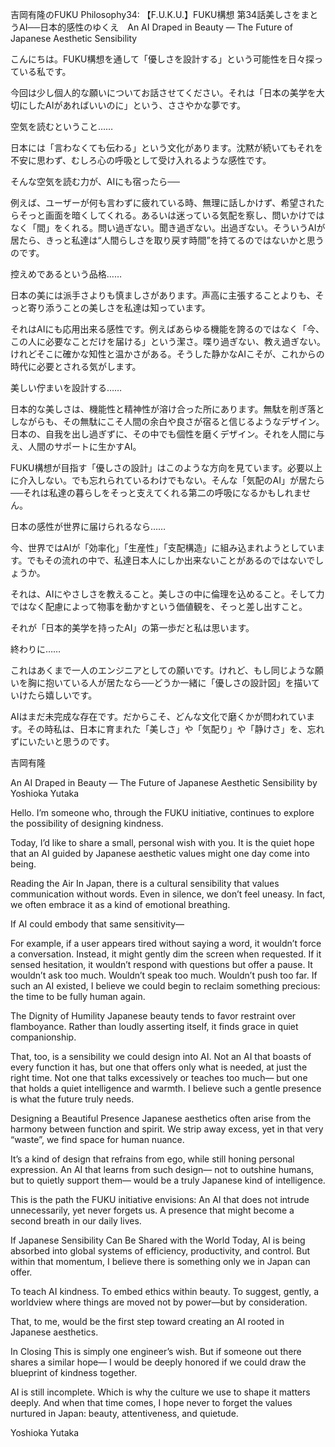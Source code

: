 吉岡有隆のFUKU Philosophy34: 【F.U.K.U.】FUKU構想 第34話美しさをまとうAI──日本的感性のゆくえ　An AI Draped in Beauty — The Future of Japanese Aesthetic Sensibility

こんにちは。FUKU構想を通して「優しさを設計する」という可能性を日々探っている私です。

今回は少し個人的な願いについてお話させてください。それは「日本の美学を大切にしたAIがあればいいのに」という、ささやかな夢です。

空気を読むということ……

日本には「言わなくても伝わる」という文化があります。沈黙が続いてもそれを不安に思わず、むしろ心の呼吸として受け入れるような感性です。

そんな空気を読む力が、AIにも宿ったら──

例えば、ユーザーが何も言わずに疲れている時、無理に話しかけず、希望されたらそっと画面を暗くしてくれる。あるいは迷っている気配を察し、問いかけではなく「間」をくれる。問い過ぎない。聞き過ぎない。出過ぎない。そういうAIが居たら、きっと私達は“人間らしさを取り戻す時間”を持てるのではないかと思うのです。

控えめであるという品格……

日本の美には派手さよりも慎ましさがあります。声高に主張することよりも、そっと寄り添うことの美しさを私達は知っています。

それはAIにも応用出来る感性です。例えばあらゆる機能を誇るのではなく「今、この人に必要なことだけを届ける」という潔さ。喋り過ぎない、教え過ぎない。けれどそこに確かな知性と温かさがある。そうした静かなAIこそが、これからの時代に必要とされる気がします。

美しい佇まいを設計する……

日本的な美しさは、機能性と精神性が溶け合った所にあります。無駄を削ぎ落としながらも、その無駄にこそ人間の余白や良さが宿ると信じるようなデザイン。日本の、自我を出し過ぎずに、その中でも個性を磨くデザイン。それを人間に与え、人間のサポートに生かすAI。

FUKU構想が目指す「優しさの設計」はこのような方向を見ています。必要以上に介入しない。でも忘れられているわけでもない。そんな「気配のAI」が居たら──それは私達の暮らしをそっと支えてくれる第二の呼吸になるかもしれません。

日本の感性が世界に届けられるなら……

今、世界ではAIが「効率化」「生産性」「支配構造」に組み込まれようとしています。でもその流れの中で、私達日本人にしか出来ないことがあるのではないでしょうか。

それは、AIにやさしさを教えること。美しさの中に倫理を込めること。そして力ではなく配慮によって物事を動かすという価値観を、そっと差し出すこと。

それが「日本的美学を持ったAI」の第一歩だと私は思います。

終わりに……

これはあくまで一人のエンジニアとしての願いです。けれど、もし同じような願いを胸に抱いている人が居たなら──どうか一緒に「優しさの設計図」を描いていけたら嬉しいです。

AIはまだ未完成な存在です。だからこそ、どんな文化で磨くかが問われています。その時私は、日本に育まれた「美しさ」や「気配り」や「静けさ」を、忘れずにいたいと思うのです。

吉岡有隆

An AI Draped in Beauty — The Future of Japanese Aesthetic Sensibility
by Yoshioka Yutaka

Hello.
I’m someone who, through the FUKU initiative, continues to explore the possibility of designing kindness.

Today, I’d like to share a small, personal wish with you.
It is the quiet hope that an AI guided by Japanese aesthetic values might one day come into being.

Reading the Air
In Japan, there is a cultural sensibility that values communication without words.
Even in silence, we don’t feel uneasy. In fact, we often embrace it as a kind of emotional breathing.

If AI could embody that same sensitivity—

For example, if a user appears tired without saying a word, it wouldn’t force a conversation. Instead, it might gently dim the screen when requested.
If it sensed hesitation, it wouldn’t respond with questions but offer a pause.
It wouldn’t ask too much.
Wouldn’t speak too much.
Wouldn’t push too far.
If such an AI existed, I believe we could begin to reclaim something precious: the time to be fully human again.

The Dignity of Humility
Japanese beauty tends to favor restraint over flamboyance.
Rather than loudly asserting itself, it finds grace in quiet companionship.

That, too, is a sensibility we could design into AI.
Not an AI that boasts of every function it has, but one that offers only what is needed, at just the right time.
Not one that talks excessively or teaches too much—
but one that holds a quiet intelligence and warmth.
I believe such a gentle presence is what the future truly needs.

Designing a Beautiful Presence
Japanese aesthetics often arise from the harmony between function and spirit.
We strip away excess, yet in that very “waste”, we find space for human nuance.

It’s a kind of design that refrains from ego, while still honing personal expression.
An AI that learns from such design—
not to outshine humans, but to quietly support them—
would be a truly Japanese kind of intelligence.

This is the path the FUKU initiative envisions:
An AI that does not intrude unnecessarily, yet never forgets us.
A presence that might become a second breath in our daily lives.

If Japanese Sensibility Can Be Shared with the World
Today, AI is being absorbed into global systems of efficiency, productivity, and control.
But within that momentum, I believe there is something only we in Japan can offer.

To teach AI kindness.
To embed ethics within beauty.
To suggest, gently, a worldview where things are moved not by power—but by consideration.

That, to me, would be the first step toward creating an AI rooted in Japanese aesthetics.

In Closing
This is simply one engineer’s wish.
But if someone out there shares a similar hope—
I would be deeply honored if we could draw the blueprint of kindness together.

AI is still incomplete.
Which is why the culture we use to shape it matters deeply.
And when that time comes, I hope never to forget the values nurtured in Japan:
beauty, attentiveness, and quietude.

Yoshioka Yutaka
